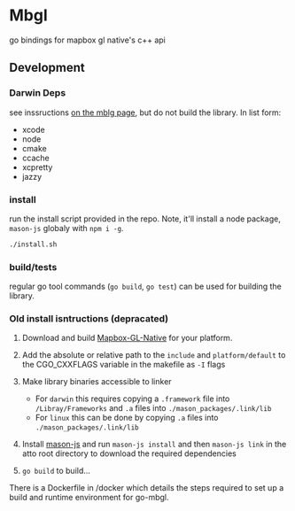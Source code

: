 # Mbgl
go bindings for mapbox gl native's c++ api

## Development

### Darwin Deps
see inssructions [on the mblg page](https://github.com/mapbox/mapbox-gl-native/blob/master/platform/macos/INSTALL.md), but do not build the library.
In list form:
* xcode
* node
* cmake
* ccache
* xcpretty
* jazzy

### install
run the install script provided in the repo. Note, it'll install a node package, `mason-js` globaly with `npm i -g`.
```bash
./install.sh
```

### build/tests
regular go tool commands (`go build`, `go test`) can be used for building the library.

### Old install isntructions (depracated)

1. Download and build [Mapbox-GL-Native](https://github.com/mapbox/mapbox-gl-native) for your platform.

2. Add the absolute or relative path to the `include` and `platform/default` to the CGO_CXXFLAGS variable in the makefile as `-I` flags
  
3. Make library binaries accessible to linker
    * For `darwin` this requires copying a `.framework` file into `/Libray/Frameworks` and `.a` files into `./mason_packages/.link/lib`
    * For `linux` this can be done by copying `.a` files into `./mason_packages/.link/lib`

4. Install [mason-js](https://github.com/mapbox/mason-js) and run `mason-js install` and then `mason-js link` in the atto root directory to download the required dependencies 

5. `go build` to build...

There is a Dockerfile in /docker which details the steps required to set up a build and runtime environment for go-mbgl.